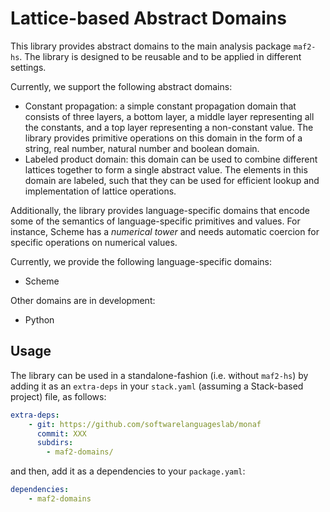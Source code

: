 # Lattice-based Abstract Domains

This library provides abstract domains to the main analysis package `maf2-hs`.
The library is designed to be reusable and to be applied in different settings.

Currently, we support the following abstract domains:
- Constant propagation: a simple constant propagation domain that consists of three layers, a bottom layer, a middle layer representing all the constants, and a top layer representing a non-constant value. The library provides primitive operations on this domain in the form of a string, real number, natural number and boolean domain.
- Labeled product domain: this domain can be used to combine different lattices together to form a single abstract value. The elements in this domain are labeled, such that they can be used for efficient lookup and implementation of lattice operations. 

Additionally, the library provides language-specific domains that encode some of the semantics of language-specific primitives and values. For instance, Scheme has a *numerical tower* and needs automatic coercion for specific operations on numerical values.   

Currently, we provide the following language-specific domains:
- Scheme

Other domains are in development:
- Python 

## Usage

The library can be used in a standalone-fashion (i.e. without `maf2-hs`) by adding it as an `extra-deps` in your `stack.yaml` (assuming a Stack-based project) file, as follows:

```yaml
extra-deps:
    - git: https://github.com/softwarelanguageslab/monaf
      commit: XXX
      subdirs:
        - maf2-domains/
```

and then, add it as a dependencies to your `package.yaml`:

```yaml
dependencies:
    - maf2-domains
```

